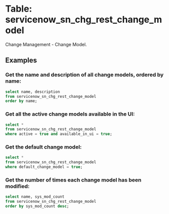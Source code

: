 # Table: servicenow_sn_chg_rest_change_model

Change Management - Change Model.

## Examples

###  Get the name and description of all change models, ordered by name:

```sql
select name, description
from servicenow_sn_chg_rest_change_model
order by name;
```

### Get all the active change models available in the UI:

```sql
select *
from servicenow_sn_chg_rest_change_model
where active = true and available_in_ui = true;
```

### Get the default change model:

```sql
select *
from servicenow_sn_chg_rest_change_model
where default_change_model = true;
```

### Get the number of times each change model has been modified:

```sql
select name, sys_mod_count
from servicenow_sn_chg_rest_change_model
order by sys_mod_count desc;
```
